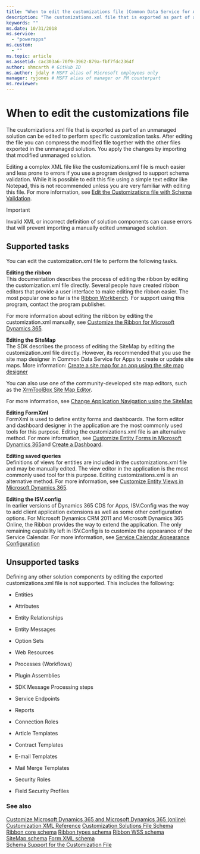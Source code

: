 ```yaml
---
title: "When to edit the customizations file (Common Data Service for Apps) | Microsoft Docs"
description: "The customizations.xml file that is exported as part of an unmanaged solution can be edited to perform specific customization tasks. After editing the file you can compress the modified file together with the other files exported in the unmanaged solution. You apply the changes by importing that modified unmanaged solution."
keywords: ""
ms.date: 10/31/2018
ms.service:
  - "powerapps"
ms.custom:
  - ""
ms.topic: article
ms.assetid: cac303a6-70f9-3962-879a-fbf7fdc2364f
author: shmcarth # GitHub ID
ms.author: jdaly # MSFT alias of Microsoft employees only
manager: ryjones # MSFT alias of manager or PM counterpart
ms.reviewer: 
---
```


# When to edit the customizations file

The customizations.xml file that is exported as part of an unmanaged solution can be edited to perform specific customization tasks. After editing the file you can compress the modified file together with the other files exported in the unmanaged solution. You apply the changes by importing that modified unmanaged solution.  
  
 Editing a complex XML file like the customizations.xml file is much easier and less prone to errors if you use a program designed to support schema validation. While it is possible to edit this file using a simple text editor like Notepad, this is not recommended unless you are very familiar with editing this file. For more information, see [Edit the Customizations file with Schema Validation](../model-driven-apps/edit-customizations-xml-file-schema-validation.md). 
  
> [!IMPORTANT]
>  Invalid XML or incorrect definition of solution components can cause errors that will prevent importing a manually edited unmanaged solution.  
  
## Supported tasks  
 You can edit the customization.xml file to perform the following tasks.  
  
 **Editing the ribbon**  
 This documentation describes the process of editing the ribbon by editing the customization.xml file directly. Several people have created ribbon editors that provide a user interface to make editing the ribbon easier. The most popular one so far is the [Ribbon Workbench](https://www.develop1.net/public/rwb/ribbonworkbench.aspx). For support using this program, contact the program publisher.  
  
 For more information about editing the ribbon by editing the customization.xml manually, see [Customize the Ribbon for Microsoft Dynamics 365](../model-driven-apps/customize-commands-ribbon.md).  
  
 **Editing the SiteMap**  
 The SDK describes the process of editing the SiteMap by editing the customization.xml file directly. However, its recommended that you use the site map designer in Common Data Service for Apps to create or update site maps. More information: [Create a site map for an app using the site map designer](../../maker/model-driven-apps/create-site-map-app.md)
  
 You can also use one of the community-developed site map editors, such as the [XrmToolBox Site Map Editor](https://www.xrmtoolbox.com/plugins/MsCrmTools.SiteMapEditor/).   
  
 For more information, see [Change Application Navigation using the SiteMap](/dynamics365/customer-engagement/developer/customize-dev/change-application-navigation-using-sitemap) 
 
  
 **Editing FormXml**  
 FormXml is used to define entity forms and dashboards. The form editor and dashboard designer in the application are the most commonly used tools for this purpose. Editing the customizations.xml file is an alternative method. For more information, see [Customize Entity Forms in Microsoft Dynamics 365](../model-driven-apps/customize-entity-forms.md)and [Create a Dashboard](../model-driven-apps/create-dashboard.md).
  
 **Editing saved queries**  
 Definitions of views for entities are included in the customizations.xml file and may be manually edited. The view editor in the application is the most commonly used tool for this purpose. Editing customizations.xml is an alternative method. For more information, see [Customize Entity Views in Microsoft Dynamics 365](../model-driven-apps/customize-entity-views.md).
  
 **Editing the ISV.config**  
 In earlier versions of Dynamics 365 CDS for Apps, ISV.Config was the way to add client application extensions as well as some other configuration options. For Microsoft Dynamics CRM 2011 and Microsoft Dynamics 365 Online, the Ribbon provides the way to extend the application. The only remaining capability left in ISV.Config is to customize the appearance of the Service Calendar. For more information, see [Service Calendar Appearance Configuration](/dynamics365/customer-engagement/developer/customize-dev/service-calendar-appearance-configuration)
  
## Unsupported tasks  
 Defining any other solution components by editing the exported customizations.xml file is not supported. This includes the following:  
  
-   Entities  
  
-   Attributes  
  
-   Entity Relationships  
  
-   Entity Messages  
  
-   Option Sets  
  
-   Web Resources  
  
-   Processes (Workflows)  
  
-   Plugin Assemblies  
  
-   SDK Message Processing steps  
  
-   Service Endpoints  
  
-   Reports  
  
-   Connection Roles  
  
-   Article Templates  
  
-   Contract Templates  
  
-   E-mail Templates  
  
-   Mail Merge Templates  
  
-   Security Roles  
  
-   Field Security Profiles  
  
### See also  
 [Customize Microsoft Dynamics 365 and Microsoft Dynamics 365 (online)](/dynamics365/customer-engagement/developer/customize-dev/customize-applications)   <!-- TODO Need to find the topic in powerapps repo-->
 [Customization XML Reference](../model-driven-apps/customization-xml-reference.md)
 [Customization Solutions File Schema](customization-solutions-file-schema.md)  
 [Ribbon core schema](../model-driven-apps/ribbon-core-schema.md)
 [Ribbon types schema](../model-driven-apps/ribbon-types-schema.md)
 [Ribbon WSS schema](../model-driven-apps/ribbon-wss-schema.md)   
 [SiteMap schema](/dynamics365/customer-engagement/developer/customize-dev/sitemap-schema)
 [Form XML schema](../model-driven-apps/form-xml-schema.md)   
 [Schema Support for the Customization File](../model-driven-apps/edit-customizations-xml-file-schema-validation.md)